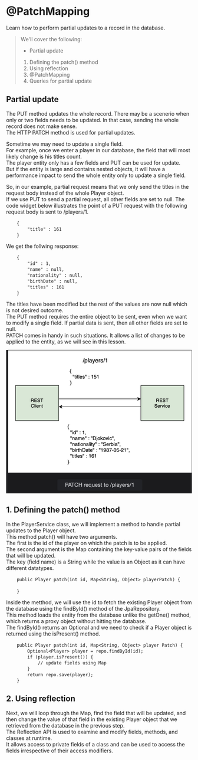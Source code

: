 # @PatchMapping

Learn how to perform partial updates to a record in the database.

> We'll cover the following:
>
> - Partial update
>
> 1. Defining the patch() method
> 2. Using reflection
> 3. @PatchMapping
> 4. Queries for partial update

## Partial update

The PUT method updates the whole record. There may be a scenerio when only or two fields needs to be updated. In that case, sending the whole record does not make sense.  
 The HTTP PATCH method is used for partial updates.

Sometime we may need to update a single field.  
 For example, once we enter a player in our database, the field that will most likely change is his titles count.  
 The player entity only has a few fields and PUT can be used for update.  
 But if the entity is large and contains nested objects, it will have a performance impact to send the whole entity only to update a single field.

So, in our example, partial request means that we only send the titles in the request body instead of the whole Player object.  
 If we use PUT to send a partial request, all other fields are set to null. The code widget below illustrates the point of a PUT request with the following request body is sent to /players/1.

        {
            "title" : 161
        }

We get the follwing response:

        {
            "id" : 1,
            "name" : null,
            "nationality" : null,
            "birthDate" : null,
            "titles" : 161
        }

The titles have been modified but the rest of the values are now null which is not desired outcome.  
The PUT method requires the entire object to be sent, even when we want to modify a single field. If partial data is sent, then all other fields are set to null.  
PATCH comes in handy in such situations. It allows a list of changes to be applied to the entity, as we will see in this lesson.

![PATCH request to /players/1](./images/9-2-PATCH-request-to-players.png)

## 1. Defining the patch() method

In the PlayerService class, we will implement a method to handle partial updates to the Player object.  
 This method patch() will have two arguments.  
 The first is the id of the player on which the patch is to be applied.  
 The second argument is the Map containing the key-value pairs of the fields that will be updated.  
 The key (field name) is a String while the value is an Object as it can have different datatypes.

        public Player patch(int id, Map<String, Object> playerPatch) {

        }

Inside the metthod, we will use the id to fetch the existing Player object from the database using the findById() method of the JpaRepository.  
 This method loads the entity from the database unlike the getOne() method, which returns a proxy object without hitting the database.  
 The findById() returns an Optional and we need to check if a Player object is returned using the isPresent() method.

        public Player patch(int id, Map<String, Object> player Patch) {
            Optional<Player> player = repo.findById(id);
            if (player.isPresent()) {
                // update fields using Map
            }
            return repo.save(player);
        }

## 2. Using reflection

Next, we will loop through the Map, find the field that will be updated, and then change the value of that field in the existing Player object that we retrieved from the database in the previous step.  
 The Reflection API is used to examine and modify fields, methods, and classes at runtime.  
 It allows access to private fields of a class and can be used to access the fields irrespective of their access modifiers.
